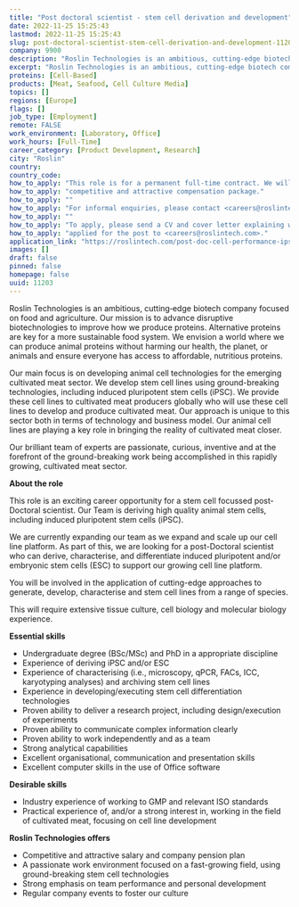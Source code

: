 ```yaml
---
title: "Post doctoral scientist - stem cell derivation and development"
date: 2022-11-25 15:25:43
lastmod: 2022-11-25 15:25:43
slug: post-doctoral-scientist-stem-cell-derivation-and-development-11203
company: 9900
description: "Roslin Technologies is an ambitious, cutting‐edge biotech company focused on food and agriculture. Our mission is to advance disruptive biotechnologies to improve how we produce proteins. Alternative proteins are key for a more sustainable food system. We envision a world where we can produce animal proteins without harming our health, the planet, or animals and ensure everyone has access to affordable, nutritious proteins."
excerpt: "Roslin Technologies is an ambitious, cutting‐edge biotech company focused on food and agriculture. Our mission is to advance disruptive biotechnologies to improve how we produce proteins. Alternative proteins are key for a more sustainable food system. We envision a world where we can produce animal proteins without harming our health, the planet, or animals and ensure everyone has access to affordable, nutritious proteins."
proteins: [Cell-Based]
products: [Meat, Seafood, Cell Culture Media]
topics: []
regions: [Europe]
flags: []
job_type: [Employment]
remote: FALSE
work_environment: [Laboratory, Office]
work_hours: [Full-Time]
career_category: [Product Development, Research]
city: "Roslin"
country: 
country_code: 
how_to_apply: "This role is for a permanent full-time contract. We will offer a"
how_to_apply: "competitive and attractive compensation package."
how_to_apply: ""
how_to_apply: "For informal enquiries, please contact <careers@roslintech.com>"
how_to_apply: ""
how_to_apply: "To apply, please send a CV and cover letter explaining why you have"
how_to_apply: "applied for the post to <careers@roslintech.com>."
application_link: "https://roslintech.com/post-doc-cell-performance-ipsc/"
images: []
draft: false
pinned: false
homepage: false
uuid: 11203
---
```

Roslin Technologies is an ambitious, cutting‐edge biotech company
focused on food and agriculture. Our mission is to advance disruptive
biotechnologies to improve how we produce proteins. Alternative proteins
are key for a more sustainable food system. We envision a world where we
can produce animal proteins without harming our health, the planet, or
animals and ensure everyone has access to affordable, nutritious
proteins.

Our main focus is on developing animal cell technologies for the
emerging cultivated meat sector. We develop stem cell lines using
ground-breaking technologies, including induced pluripotent stem cells
(iPSC). We provide these cell lines to cultivated meat producers
globally who will use these cell lines to develop and produce cultivated
meat. Our approach is unique to this sector both in terms of technology
and business model. Our animal cell lines are playing a key role in
bringing the reality of cultivated meat closer.

Our brilliant team of experts are passionate, curious, inventive and at
the forefront of the ground-breaking work being accomplished in this
rapidly growing, cultivated meat sector.

**About the role**

This role is an exciting career opportunity for a stem cell focussed
post-Doctoral scientist. Our Team is deriving high quality animal stem
cells, including induced pluripotent stem cells (iPSC).

We are currently expanding our team as we expand and scale up our cell
line platform. As part of this, we are looking for a post-Doctoral
scientist who can derive, characterise, and differentiate induced
pluripotent and/or embryonic stem cells (ESC) to support our growing
cell line platform.

You will be involved in the application of cutting-edge approaches to
generate, develop, characterise and stem cell lines from a range of
species.

This will require extensive tissue culture, cell biology and molecular
biology experience.

**Essential skills**

-   Undergraduate degree (BSc/MSc) and PhD in a appropriate discipline 
-   Experience of deriving iPSC and/or ESC
-   Experience of characterising (i.e., microscopy, qPCR, FACs, ICC,
    karyotyping analyses) and archiving stem cell lines
-   Experience in developing/executing stem cell differentiation
    technologies
-   Proven ability to deliver a research project, including
    design/execution of experiments
-   Proven ability to communicate complex information clearly
-   Proven ability to work independently and as a team
-   Strong analytical capabilities
-   Excellent organisational, communication and presentation skills 
-   Excellent computer skills in the use of Office software

**Desirable skills**

-   Industry experience of working to GMP and relevant ISO standards
-   Practical experience of, and/or a strong interest in, working in the
    field of cultivated meat, focusing on cell line development

**Roslin Technologies offers**

-   Competitive and attractive salary and company pension plan 
-   A passionate work environment focused on a fast-growing field, using
    ground-breaking stem cell technologies 
-   Strong emphasis on team performance and personal development 
-   Regular company events to foster our culture
